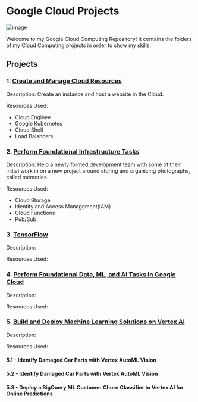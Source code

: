 # Google Cloud Projects


![image](https://github.com/moniquecardoso25/GoogleCloud-ProfessionalArchitect/assets/140358716/66e1b826-30ab-49d8-875a-f03858bb2c7e)


Welcome to my Google Cloud Computing Repository! It contains the folders of my Cloud Computing projects in order to show my skills.

## Projects

### 1. [Create and Manage Cloud Resources](https://github.com/moniquecardoso25/Google-Cloud/tree/main/Create%20and%20Manage%20Cloud%20Resources)

Description: Create an instance and host a website in the Cloud.

Resources Used:

- Cloud Enginee
- Google Kubernetes
- Cloud Shell
- Load Balancers 


### 2. [Perform Foundational Infrastructure Tasks](https://github.com/moniquecardoso25/Google-Cloud/tree/main/Perform%20Foundational%20Infrastructure%20Tasks)

Description: Help a newly formed development team with some of their initial work in on a new project around storing and organizing photographs, called memories.

Resources Used:

- Cloud Storage
- Identity and Access Management(IAM)
- Cloud Functions
- Pub/Sub


### 3. [TensorFlow](https://github.com/moniquecardoso25/Google-Cloud/tree/main/TensorFlow%20)

Description:

Resources Used:



### 4. [Perform Foundational Data, ML, and AI Tasks in Google Cloud](https://github.com/moniquecardoso25/Google-Cloud/tree/main/Perform%20Foundational%20Data,%20ML,%20and,%20AI%20Tasks%in%Google%Cloud)

Description:

Resources Used:


### 5. [Build and Deploy Machine Learning Solutions on Vertex AI](https://github.com/moniquecardoso25/Google-Cloud/tree/main/Build%20and%20Deploy%20Machine%20Learning%20Solutions%20on%Vertex%AI)

Description:

Resources Used:

#### 5.1 - Identify Damaged Car Parts with Vertex AutoML Vision

#### 5.2 - Identify Damaged Car Parts with Vertex AutoML Vision

#### 5.3 - Deploy a BigQuery ML Customer Churn Classifier to Vertex AI for Online Predictions



